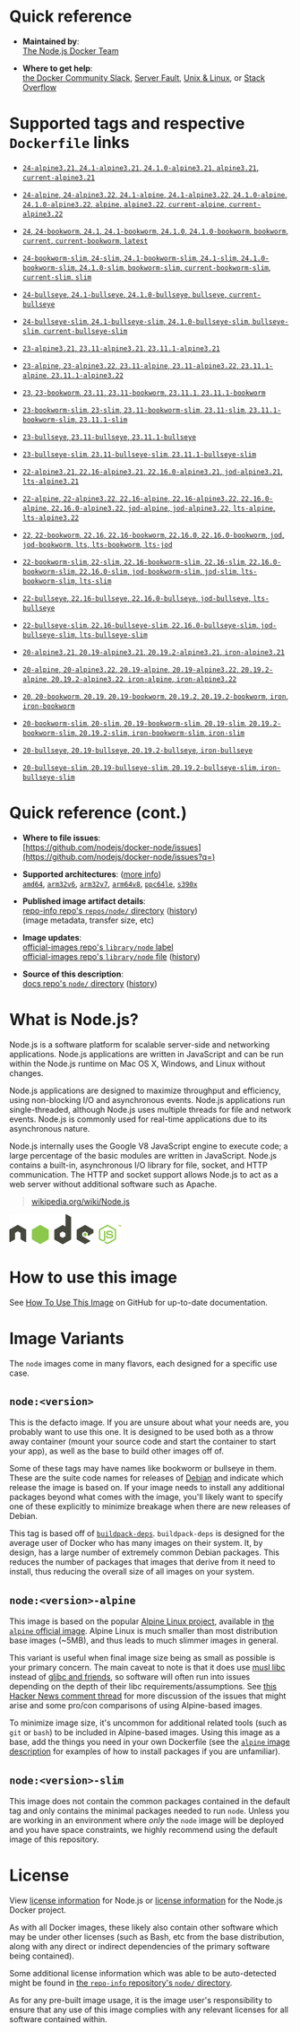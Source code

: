 <!--

********************************************************************************

WARNING:

    DO NOT EDIT "node/README.md"

    IT IS AUTO-GENERATED

    (from the other files in "node/" combined with a set of templates)

********************************************************************************

-->

# Quick reference

-	**Maintained by**:  
	[The Node.js Docker Team](https://github.com/nodejs/docker-node)

-	**Where to get help**:  
	[the Docker Community Slack](https://dockr.ly/comm-slack), [Server Fault](https://serverfault.com/help/on-topic), [Unix & Linux](https://unix.stackexchange.com/help/on-topic), or [Stack Overflow](https://stackoverflow.com/help/on-topic)

# Supported tags and respective `Dockerfile` links

-	[`24-alpine3.21`, `24.1-alpine3.21`, `24.1.0-alpine3.21`, `alpine3.21`, `current-alpine3.21`](https://github.com/nodejs/docker-node/blob/292dea0c0077b0925717d708e641dfef6ad2b373/24/alpine3.21/Dockerfile)

-	[`24-alpine`, `24-alpine3.22`, `24.1-alpine`, `24.1-alpine3.22`, `24.1.0-alpine`, `24.1.0-alpine3.22`, `alpine`, `alpine3.22`, `current-alpine`, `current-alpine3.22`](https://github.com/nodejs/docker-node/blob/b1e2c97844d5647bcfaf6d6c7862dd39fbc2ca51/24/alpine3.22/Dockerfile)

-	[`24`, `24-bookworm`, `24.1`, `24.1-bookworm`, `24.1.0`, `24.1.0-bookworm`, `bookworm`, `current`, `current-bookworm`, `latest`](https://github.com/nodejs/docker-node/blob/292dea0c0077b0925717d708e641dfef6ad2b373/24/bookworm/Dockerfile)

-	[`24-bookworm-slim`, `24-slim`, `24.1-bookworm-slim`, `24.1-slim`, `24.1.0-bookworm-slim`, `24.1.0-slim`, `bookworm-slim`, `current-bookworm-slim`, `current-slim`, `slim`](https://github.com/nodejs/docker-node/blob/292dea0c0077b0925717d708e641dfef6ad2b373/24/bookworm-slim/Dockerfile)

-	[`24-bullseye`, `24.1-bullseye`, `24.1.0-bullseye`, `bullseye`, `current-bullseye`](https://github.com/nodejs/docker-node/blob/292dea0c0077b0925717d708e641dfef6ad2b373/24/bullseye/Dockerfile)

-	[`24-bullseye-slim`, `24.1-bullseye-slim`, `24.1.0-bullseye-slim`, `bullseye-slim`, `current-bullseye-slim`](https://github.com/nodejs/docker-node/blob/292dea0c0077b0925717d708e641dfef6ad2b373/24/bullseye-slim/Dockerfile)

-	[`23-alpine3.21`, `23.11-alpine3.21`, `23.11.1-alpine3.21`](https://github.com/nodejs/docker-node/blob/473bc763275ee20ce142b1e23ee253f6c248673d/23/alpine3.21/Dockerfile)

-	[`23-alpine`, `23-alpine3.22`, `23.11-alpine`, `23.11-alpine3.22`, `23.11.1-alpine`, `23.11.1-alpine3.22`](https://github.com/nodejs/docker-node/blob/b1e2c97844d5647bcfaf6d6c7862dd39fbc2ca51/23/alpine3.22/Dockerfile)

-	[`23`, `23-bookworm`, `23.11`, `23.11-bookworm`, `23.11.1`, `23.11.1-bookworm`](https://github.com/nodejs/docker-node/blob/473bc763275ee20ce142b1e23ee253f6c248673d/23/bookworm/Dockerfile)

-	[`23-bookworm-slim`, `23-slim`, `23.11-bookworm-slim`, `23.11-slim`, `23.11.1-bookworm-slim`, `23.11.1-slim`](https://github.com/nodejs/docker-node/blob/473bc763275ee20ce142b1e23ee253f6c248673d/23/bookworm-slim/Dockerfile)

-	[`23-bullseye`, `23.11-bullseye`, `23.11.1-bullseye`](https://github.com/nodejs/docker-node/blob/473bc763275ee20ce142b1e23ee253f6c248673d/23/bullseye/Dockerfile)

-	[`23-bullseye-slim`, `23.11-bullseye-slim`, `23.11.1-bullseye-slim`](https://github.com/nodejs/docker-node/blob/473bc763275ee20ce142b1e23ee253f6c248673d/23/bullseye-slim/Dockerfile)

-	[`22-alpine3.21`, `22.16-alpine3.21`, `22.16.0-alpine3.21`, `jod-alpine3.21`, `lts-alpine3.21`](https://github.com/nodejs/docker-node/blob/d073523fcb78049b965f76d813627eb59ffb7a58/22/alpine3.21/Dockerfile)

-	[`22-alpine`, `22-alpine3.22`, `22.16-alpine`, `22.16-alpine3.22`, `22.16.0-alpine`, `22.16.0-alpine3.22`, `jod-alpine`, `jod-alpine3.22`, `lts-alpine`, `lts-alpine3.22`](https://github.com/nodejs/docker-node/blob/b1e2c97844d5647bcfaf6d6c7862dd39fbc2ca51/22/alpine3.22/Dockerfile)

-	[`22`, `22-bookworm`, `22.16`, `22.16-bookworm`, `22.16.0`, `22.16.0-bookworm`, `jod`, `jod-bookworm`, `lts`, `lts-bookworm`, `lts-jod`](https://github.com/nodejs/docker-node/blob/d073523fcb78049b965f76d813627eb59ffb7a58/22/bookworm/Dockerfile)

-	[`22-bookworm-slim`, `22-slim`, `22.16-bookworm-slim`, `22.16-slim`, `22.16.0-bookworm-slim`, `22.16.0-slim`, `jod-bookworm-slim`, `jod-slim`, `lts-bookworm-slim`, `lts-slim`](https://github.com/nodejs/docker-node/blob/d073523fcb78049b965f76d813627eb59ffb7a58/22/bookworm-slim/Dockerfile)

-	[`22-bullseye`, `22.16-bullseye`, `22.16.0-bullseye`, `jod-bullseye`, `lts-bullseye`](https://github.com/nodejs/docker-node/blob/d073523fcb78049b965f76d813627eb59ffb7a58/22/bullseye/Dockerfile)

-	[`22-bullseye-slim`, `22.16-bullseye-slim`, `22.16.0-bullseye-slim`, `jod-bullseye-slim`, `lts-bullseye-slim`](https://github.com/nodejs/docker-node/blob/d073523fcb78049b965f76d813627eb59ffb7a58/22/bullseye-slim/Dockerfile)

-	[`20-alpine3.21`, `20.19-alpine3.21`, `20.19.2-alpine3.21`, `iron-alpine3.21`](https://github.com/nodejs/docker-node/blob/a87fa26c1bb455170dac58c57c661e820a7390cb/20/alpine3.21/Dockerfile)

-	[`20-alpine`, `20-alpine3.22`, `20.19-alpine`, `20.19-alpine3.22`, `20.19.2-alpine`, `20.19.2-alpine3.22`, `iron-alpine`, `iron-alpine3.22`](https://github.com/nodejs/docker-node/blob/b1e2c97844d5647bcfaf6d6c7862dd39fbc2ca51/20/alpine3.22/Dockerfile)

-	[`20`, `20-bookworm`, `20.19`, `20.19-bookworm`, `20.19.2`, `20.19.2-bookworm`, `iron`, `iron-bookworm`](https://github.com/nodejs/docker-node/blob/a87fa26c1bb455170dac58c57c661e820a7390cb/20/bookworm/Dockerfile)

-	[`20-bookworm-slim`, `20-slim`, `20.19-bookworm-slim`, `20.19-slim`, `20.19.2-bookworm-slim`, `20.19.2-slim`, `iron-bookworm-slim`, `iron-slim`](https://github.com/nodejs/docker-node/blob/a87fa26c1bb455170dac58c57c661e820a7390cb/20/bookworm-slim/Dockerfile)

-	[`20-bullseye`, `20.19-bullseye`, `20.19.2-bullseye`, `iron-bullseye`](https://github.com/nodejs/docker-node/blob/a87fa26c1bb455170dac58c57c661e820a7390cb/20/bullseye/Dockerfile)

-	[`20-bullseye-slim`, `20.19-bullseye-slim`, `20.19.2-bullseye-slim`, `iron-bullseye-slim`](https://github.com/nodejs/docker-node/blob/a87fa26c1bb455170dac58c57c661e820a7390cb/20/bullseye-slim/Dockerfile)

# Quick reference (cont.)

-	**Where to file issues**:  
	[https://github.com/nodejs/docker-node/issues](https://github.com/nodejs/docker-node/issues?q=)

-	**Supported architectures**: ([more info](https://github.com/docker-library/official-images#architectures-other-than-amd64))  
	[`amd64`](https://hub.docker.com/r/amd64/node/), [`arm32v6`](https://hub.docker.com/r/arm32v6/node/), [`arm32v7`](https://hub.docker.com/r/arm32v7/node/), [`arm64v8`](https://hub.docker.com/r/arm64v8/node/), [`ppc64le`](https://hub.docker.com/r/ppc64le/node/), [`s390x`](https://hub.docker.com/r/s390x/node/)

-	**Published image artifact details**:  
	[repo-info repo's `repos/node/` directory](https://github.com/docker-library/repo-info/blob/master/repos/node) ([history](https://github.com/docker-library/repo-info/commits/master/repos/node))  
	(image metadata, transfer size, etc)

-	**Image updates**:  
	[official-images repo's `library/node` label](https://github.com/docker-library/official-images/issues?q=label%3Alibrary%2Fnode)  
	[official-images repo's `library/node` file](https://github.com/docker-library/official-images/blob/master/library/node) ([history](https://github.com/docker-library/official-images/commits/master/library/node))

-	**Source of this description**:  
	[docs repo's `node/` directory](https://github.com/docker-library/docs/tree/master/node) ([history](https://github.com/docker-library/docs/commits/master/node))

# What is Node.js?

Node.js is a software platform for scalable server-side and networking applications. Node.js applications are written in JavaScript and can be run within the Node.js runtime on Mac OS X, Windows, and Linux without changes.

Node.js applications are designed to maximize throughput and efficiency, using non-blocking I/O and asynchronous events. Node.js applications run single-threaded, although Node.js uses multiple threads for file and network events. Node.js is commonly used for real-time applications due to its asynchronous nature.

Node.js internally uses the Google V8 JavaScript engine to execute code; a large percentage of the basic modules are written in JavaScript. Node.js contains a built-in, asynchronous I/O library for file, socket, and HTTP communication. The HTTP and socket support allows Node.js to act as a web server without additional software such as Apache.

> [wikipedia.org/wiki/Node.js](https://en.wikipedia.org/wiki/Node.js)

![logo](https://raw.githubusercontent.com/docker-library/docs/01c12653951b2fe592c1f93a13b4e289ada0e3a1/node/logo.png)

# How to use this image

See [How To Use This Image](https://github.com/nodejs/docker-node/blob/master/README.md#how-to-use-this-image) on GitHub for up-to-date documentation.

# Image Variants

The `node` images come in many flavors, each designed for a specific use case.

## `node:<version>`

This is the defacto image. If you are unsure about what your needs are, you probably want to use this one. It is designed to be used both as a throw away container (mount your source code and start the container to start your app), as well as the base to build other images off of.

Some of these tags may have names like bookworm or bullseye in them. These are the suite code names for releases of [Debian](https://wiki.debian.org/DebianReleases) and indicate which release the image is based on. If your image needs to install any additional packages beyond what comes with the image, you'll likely want to specify one of these explicitly to minimize breakage when there are new releases of Debian.

This tag is based off of [`buildpack-deps`](https://hub.docker.com/_/buildpack-deps/). `buildpack-deps` is designed for the average user of Docker who has many images on their system. It, by design, has a large number of extremely common Debian packages. This reduces the number of packages that images that derive from it need to install, thus reducing the overall size of all images on your system.

## `node:<version>-alpine`

This image is based on the popular [Alpine Linux project](https://alpinelinux.org), available in [the `alpine` official image](https://hub.docker.com/_/alpine). Alpine Linux is much smaller than most distribution base images (~5MB), and thus leads to much slimmer images in general.

This variant is useful when final image size being as small as possible is your primary concern. The main caveat to note is that it does use [musl libc](https://musl.libc.org) instead of [glibc and friends](https://www.etalabs.net/compare_libcs.html), so software will often run into issues depending on the depth of their libc requirements/assumptions. See [this Hacker News comment thread](https://news.ycombinator.com/item?id=10782897) for more discussion of the issues that might arise and some pro/con comparisons of using Alpine-based images.

To minimize image size, it's uncommon for additional related tools (such as `git` or `bash`) to be included in Alpine-based images. Using this image as a base, add the things you need in your own Dockerfile (see the [`alpine` image description](https://hub.docker.com/_/alpine/) for examples of how to install packages if you are unfamiliar).

## `node:<version>-slim`

This image does not contain the common packages contained in the default tag and only contains the minimal packages needed to run `node`. Unless you are working in an environment where *only* the `node` image will be deployed and you have space constraints, we highly recommend using the default image of this repository.

# License

View [license information](https://github.com/nodejs/node/blob/master/LICENSE) for Node.js or [license information](https://github.com/nodejs/docker-node/blob/master/LICENSE) for the Node.js Docker project.

As with all Docker images, these likely also contain other software which may be under other licenses (such as Bash, etc from the base distribution, along with any direct or indirect dependencies of the primary software being contained).

Some additional license information which was able to be auto-detected might be found in [the `repo-info` repository's `node/` directory](https://github.com/docker-library/repo-info/tree/master/repos/node).

As for any pre-built image usage, it is the image user's responsibility to ensure that any use of this image complies with any relevant licenses for all software contained within.

